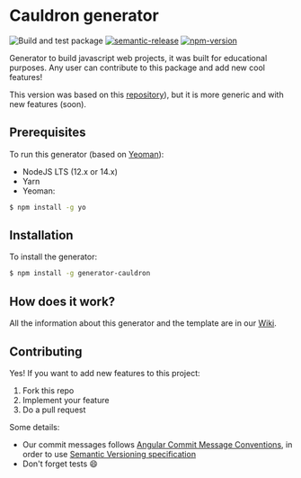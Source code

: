 # Cauldron generator

![Build and test package](https://github.com/gpvidal/generator-cauldron/workflows/Build%20and%20test%20package/badge.svg)
[![semantic-release](https://img.shields.io/badge/%20%20%F0%9F%93%A6%F0%9F%9A%80-semantic--release-e10079.svg)](https://github.com/semantic-release/semantic-release)
[![npm-version](https://img.shields.io/npm/v/generator-cauldron?logo=npm)](https://www.npmjs.com/package/generator-cauldron)

Generator to build javascript web projects, it was built for educational purposes. Any user can contribute to this package and add new cool features!

This version was based on this [repository](https://github.com/IIC2513/generator-template)), but it is more generic and with new features (soon).

## Prerequisites

To run this generator (based on [Yeoman](https://yeoman.io/)):

* NodeJS LTS (12.x or 14.x)
* Yarn
* Yeoman:

```bash
$ npm install -g yo
```

## Installation

To install the generator:

```bash
$ npm install -g generator-cauldron
```

## How does it work?

All the information about this generator and the template are in our [Wiki](https://github.com/gpvidal/generator-cauldron/wiki).

## Contributing

Yes! If you want to add new features to this project:

1. Fork this repo
2. Implement your feature
3. Do a pull request

Some details:

* Our commit messages follows [Angular Commit Message Conventions](https://github.com/angular/angular.js/blob/master/DEVELOPERS.md#-git-commit-guidelines), in order to use [Semantic Versioning specification](https://semver.org/)
* Don't forget tests :smile:
